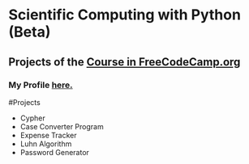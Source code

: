 # Scientific Computing with Python (Beta)
## Projects of the [Course in FreeCodeCamp.org](https://www.freecodecamp.org/learn/scientific-computing-with-python/)
### My Profile [here.](https://www.freecodecamp.org/jdluisdev)
#Projects
  - Cypher
  - Case Converter Program
  - Expense Tracker
  - Luhn Algorithm
  - Password Generator
